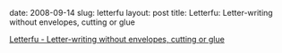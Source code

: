 date: 2008-09-14
slug: letterfu
layout: post
title: Letterfu: Letter-writing without envelopes, cutting or glue


<a href="http://www.letterfu.com/index.php">Letterfu - Letter-writing without envelopes, cutting or glue</a>
